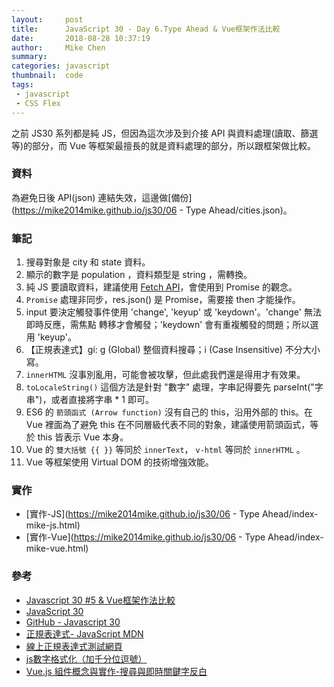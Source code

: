 ```yaml
---
layout:     post
title:      JavaScript 30 - Day 6.Type Ahead & Vue框架作法比較
date:       2018-08-28 10:37:19
author:     Mike Chen
summary:    
categories: javascript
thumbnail:  code
tags:
 - javascript
 - CSS Flex
---
```


之前 JS30 系列都是純 JS，但因為這次涉及到介接 API 與資料處理(讀取、篩選等)的部分，而 Vue 等框架最擅長的就是資料處理的部分，所以跟框架做比較。

### 資料
為避免日後 API(json) 連結失效，這邊做[備份](https://mike2014mike.github.io/js30/06 - Type Ahead/cities.json)。

### 筆記
1. 搜尋對象是 city 和 state 資料。
2. 顯示的數字是 population ，資料類型是 string ，需轉換。
3. 純 JS 要讀取資料，建議使用 [Fetch API](https://developer.mozilla.org/zh-TW/docs/Web/API/Fetch_API)，會使用到 Promise 的觀念。
4. `Promise` 處理非同步，res.json() 是 Promise，需要接 then 才能操作。
5. input 要決定觸發事件使用 'change', 'keyup' 或 'keydown'。'change' 無法即時反應，需焦點
轉移才會觸發；'keydown' 會有重複觸發的問題；所以選用 'keyup'。
6. 【正規表達式】gi: g (Global) 整個資料搜尋；i (Case Insensitive) 不分大小寫。
7. `innerHTML` 沒事別亂用，可能會被攻擊，但此處我們還是得用才有效果。
8. `toLocaleString()` 這個方法是針對 "數字" 處理，字串記得要先 parseInt("字串")，或者直接將字串 * 1 即可。
9. ES6 的 `箭頭函式 (Arrow function)` 沒有自己的 this，沿用外部的 this。在 Vue 裡面為了避免 this 在不同層級代表不同的對象，建議使用箭頭函式，等於 this 皆表示 Vue 本身。
10. Vue 的 `雙大括號 {{ }}` 等同於 `innerText`， `v-html` 等同於 `innerHTML` 。
11. Vue 等框架使用 Virtual DOM 的技術增強效能。



### 實作
* [實作-JS](https://mike2014mike.github.io/js30/06 - Type Ahead/index-mike-js.html)
* [實作-Vue](https://mike2014mike.github.io/js30/06 - Type Ahead/index-mike-vue.html)



### 參考
* [Javascript 30 #5 & Vue框架作法比較](https://www.youtube.com/watch?v=8iRyEhJBdUg)
* [JavaScript 30](https://javascript30.com/)
* [GitHub - Javascript 30](https://github.com/wesbos/JavaScript30)
* [正規表達式- JavaScript MDN](https://developer.mozilla.org/zh-TW/docs/Web/JavaScript/Guide/Regular_Expressions)
* [線上正規表達式測試網頁](https://regex101.com/)
* [js數字格式化（加千分位逗號）](https://hk.saowen.com/a/d85852ebff40414ded947185e1a8930ce129731069f49a9688917eeca9fd6204)
* [Vue.js 組件概念與實作-搜尋與即時關鍵字反白](https://www.youtube.com/watch?v=V-BLAZbSV1s)